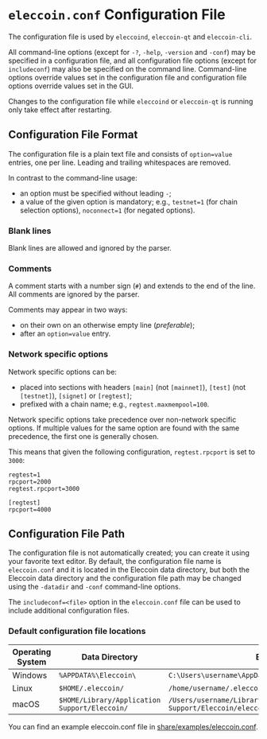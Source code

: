 # `eleccoin.conf` Configuration File

The configuration file is used by `eleccoind`, `eleccoin-qt` and `eleccoin-cli`.

All command-line options (except for `-?`, `-help`, `-version` and `-conf`) may be specified in a configuration file, and all configuration file options (except for `includeconf`) may also be specified on the command line. Command-line options override values set in the configuration file and configuration file options override values set in the GUI.

Changes to the configuration file while `eleccoind` or `eleccoin-qt` is running only take effect after restarting.

## Configuration File Format

The configuration file is a plain text file and consists of `option=value` entries, one per line. Leading and trailing whitespaces are removed.

In contrast to the command-line usage:
- an option must be specified without leading `-`;
- a value of the given option is mandatory; e.g., `testnet=1` (for chain selection options), `noconnect=1` (for negated options).

### Blank lines

Blank lines are allowed and ignored by the parser.

### Comments

A comment starts with a number sign (`#`) and extends to the end of the line. All comments are ignored by the parser.

Comments may appear in two ways:
- on their own on an otherwise empty line (_preferable_);
- after an `option=value` entry.

### Network specific options

Network specific options can be:
- placed into sections with headers `[main]` (not `[mainnet]`), `[test]` (not `[testnet]`), `[signet]` or `[regtest]`;
- prefixed with a chain name; e.g., `regtest.maxmempool=100`.

Network specific options take precedence over non-network specific options.
If multiple values for the same option are found with the same precedence, the
first one is generally chosen.

This means that given the following configuration, `regtest.rpcport` is set to `3000`:

```
regtest=1
rpcport=2000
regtest.rpcport=3000

[regtest]
rpcport=4000
```

## Configuration File Path

The configuration file is not automatically created; you can create it using your favorite text editor. By default, the configuration file name is `eleccoin.conf` and it is located in the Eleccoin data directory, but both the Eleccoin data directory and the configuration file path may be changed using the `-datadir` and `-conf` command-line options.

The `includeconf=<file>` option in the `eleccoin.conf` file can be used to include additional configuration files.

### Default configuration file locations

Operating System | Data Directory | Example Path
-- | -- | --
Windows | `%APPDATA%\Eleccoin\` | `C:\Users\username\AppData\Roaming\Eleccoin\eleccoin.conf`
Linux | `$HOME/.eleccoin/` | `/home/username/.eleccoin/eleccoin.conf`
macOS | `$HOME/Library/Application Support/Eleccoin/` | `/Users/username/Library/Application Support/Eleccoin/eleccoin.conf`

You can find an example eleccoin.conf file in [share/examples/eleccoin.conf](../share/examples/eleccoin.conf).
